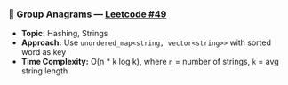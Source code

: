### 🧩 Group Anagrams — [Leetcode #49](https://leetcode.com/problems/group-anagrams/)
- **Topic:** Hashing, Strings
- **Approach:** Use `unordered_map<string, vector<string>>` with sorted word as key
- **Time Complexity:** O(n * k log k), where `n` = number of strings, `k` = avg string length
